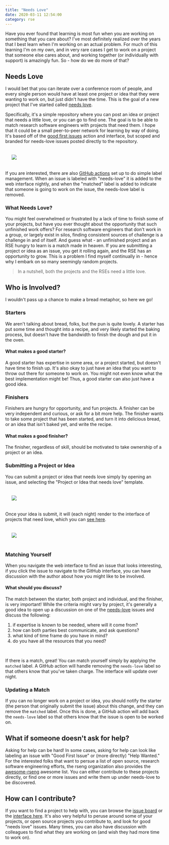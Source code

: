 ```yaml
---
title: "Needs Love"
date: 2020-03-11 12:54:00
category: rse
---
```


Have you ever found that learning is most fun when you are working on something
that you care about? I've most definitely realized over the years that I best learn
when I'm working on an actual problem. For much of this learning I'm on my own,
and in very rare cases I get to work on a project that someone else cares about,
and working together (or individually with support) is amazingly fun. So - how do
we do more of that?

## Needs Love

I would bet that you can iterate over a conference room of people, and every
single person would have at least one project or idea that they were wanting
to work on, but just didn't have the time. This is the goal of a new project
that I've started called <a href="https://github.com/rseng/needs-love" target="_blank">needs love</a>.

Specifically, it's a simple repository where you can post an idea or project
that needs a little love, or you can go to find one. The goal is to be able
to  match research software engineers with projects that need them.
I hope that it could be a small peer-to-peer network for learning by way of doing.
It's based off of the <a href="https://github.com/rseng/good-first-issues" target="_blank">good first issues</a>
action and interface, but scoped and branded for needs-love issues posted
directly to the repository.

<div style="padding:20px">
<img src="https://raw.githubusercontent.com/rseng/needs-love/master/img/needs-love.jpg">
</div>

If you are interested, there are also <a href="https://github.com/rseng/needs-love/tree/master/.github/workflows" target="_blank">GitHub actions</a> 
set up to do simple label management. When an issue is labeled with "needs-love" it is added
to the web interface nightly, and when the "matched" label is added to indicate that
someone is going to work on the issue, the needs-love label is removed.


### What Needs Love?

You might feel overwhelmed or frustrated by a lack of time to finish
some of your projects, but have you ever thought about the opportunity
that such unfinished work offers? For research software engineers that don't work in a group, or largely
exist in silos, finding consistent sources of challenge is a challenge
in and of itself. And guess what - an unfinished project and an RSE
hungry to learn is a match made in heaven. If you are submitting a project or idea
as an issue, you get it rolling again, and the RSE has an opportunity to grow. This is a problem
I find myself continually in - hence why I embark on so many seemingly random
projects.

> In a nutshell, both the projects and the RSEs need a little love.

## Who is Involved?

I wouldn't pass up a chance to make a bread metaphor, so here we go!

### Starters

We aren't talking about bread, folks, but the pun is quite lovely. A starter
has put some time and thought into a recipe, and very likely started the baking
process, but doesn't have the bandwidth to finish the dough and put it in the oven.

#### What makes a good starter?

A good starter has expertise in some area, or a project started, but doesn't have time to finish up.
It's also okay to just have an idea that you want to throw out there for someone to work on.
You might not even know what the best implementation might be! Thus, a good starter
can also just have a good idea.

### Finishers

Finishers are hungry for opportunity, and fun projects. A finisher can be
very independent and curious, or ask for a bit more help. The finisher wants
to take some project that has been started, and turn it into delicious bread,
or an idea that isn't baked yet, and write the recipe.

#### What makes a good finisher?

The finisher, regardless of skill, should be motivated to take ownership of a project
or an idea.

### Submitting a Project or Idea

You can submit a project or idea that needs love simply by opening an issue, and selecting
the "Project or Idea that needs love" template.

<div style="padding:20px">
<img src="https://raw.githubusercontent.com/rseng/needs-love/master/img/needs-love-template.png">
</div>

Once your idea is submit, it will (each night) render to the interface of
projects that need love, which you can <a href="https://rseng.github.io/needs-love/" target="_blank">see here</a>.

<div style="padding:20px">
<img src="https://raw.githubusercontent.com/rseng/needs-love/master/img/needs-love-interface.png">
</div>


### Matching Yourself

When you navigate the web interface to find an issue that looks interesting,
if you click the issue to navigate to the GitHub interface, you can have discussion
with the author about how you might like to be involved. 

#### What should you discuss?

The match between the starter, both project and individual, and the finisher,
is very important! While the criteria might vary by project, it's generally a good
idea to open up a discussion on one of the <a href="https://github.com/rseng/needs-love/issues?q=is%3Aissue+is%3Aopen+label%3Aneeds-love" target="_blank">needs-love</a> issues and discuss the following:

<ol class="custom-counter">
  <li>if expertise is known to be needed, where will it come from?</li>
  <li>how can both parties best communicate, and ask questions?</li>
  <li>what kind of time frame do you have in mind?</li>
  <li>do you have all the resources that you need?</li>
</ol>

<br>

If there is a match, great! You can match yourself simply by applying the `matched` label. A GitHub action
will handle removing the `needs-love` label so that others know that you've taken
charge. The interface will update over night.

### Updating a Match

If you can no longer work on a project or idea, you should notify the starter 
(the person that originally submit the issue) about this change, and they
can remove the `matched` label. Once this is done, a GitHub action will
add back the `needs-love` label so that others know that the issue is open to be
worked on.

## What if someone doesn't ask for help?

Asking for help can be hard! In some cases, asking for help can look like labeling
an issue with "Good First Issue" or (more directly) "Help Wanted." For the interested folks that want to
persue a list of open source, research software engineering efforts, the rseng organization also provides the 
<a href="https://github.com/rseng/awesome-rseng" target="_blank">awesome-rseng</a> awesome list.
You can either contribute to these projects directly, or find one or more issues and write
them up under needs-love to be discovered.

## How can I contribute?

If you want to find a project to help with, you can browse the
<a href="https://github.com/rseng/needs-love/issues?q=is%3Aissue+is%3Aopen+label%3Aneeds-love" target="_blank">issue board</a>
 or the <a href="https://rseng.github.io/needs-love/" target="_blank">interface here</a>.
It's also very helpful to peruse around some of your projects, or open source projects
you contribute to, and look for good "needs love" issues. Many times, you can also have discussion
with colleagues to find what they are working on (and wish they had more time to work on).
